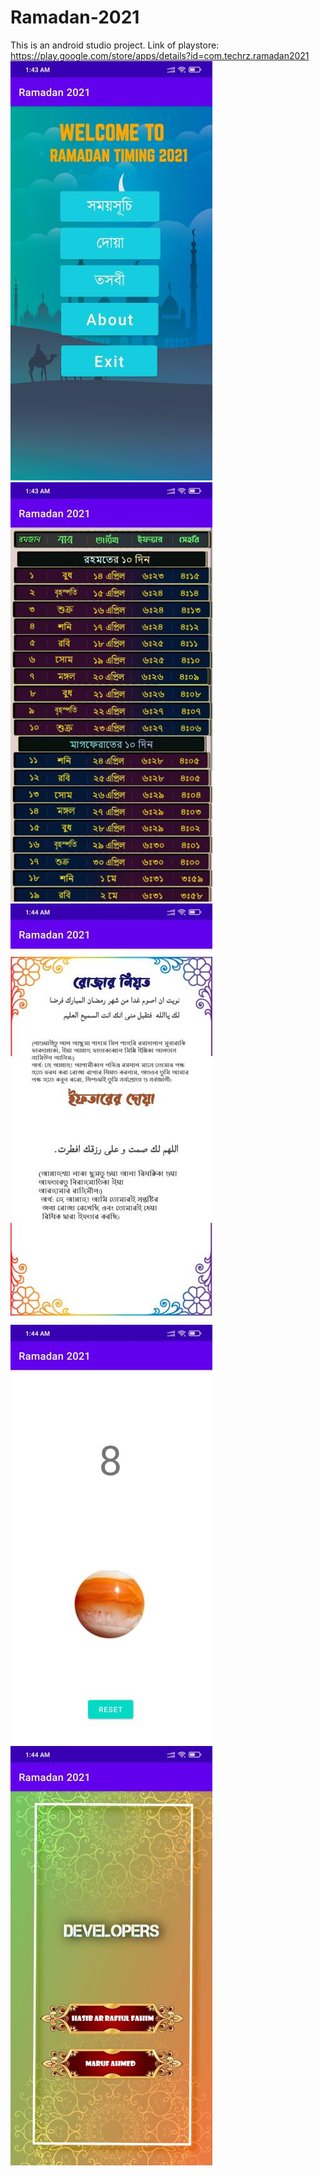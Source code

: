 # Ramadan-2021
This is an android studio project.
Link of playstore: https://play.google.com/store/apps/details?id=com.techrz.ramadan2021
![Alt text](1.jpg?raw=true "Optional Title")
![Alt text](2.jpg?raw=true "Optional Title")
![Alt text](3.jpg?raw=true "Optional Title")
![Alt text](4.jpg?raw=true "Optional Title")
![Alt text](5.jpg?raw=true "Optional Title")
